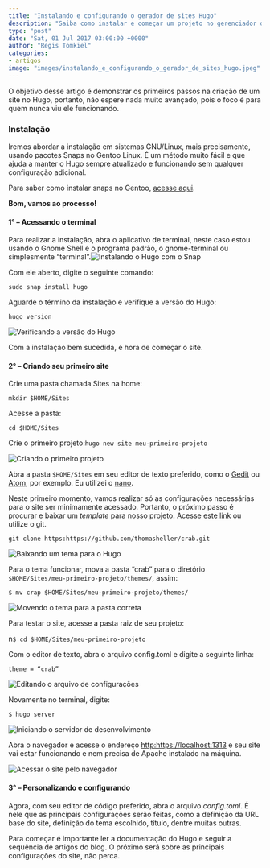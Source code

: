 ```yaml
---
title: "Instalando e configurando o gerador de sites Hugo"
description: "Saiba como instalar e começar um projeto no gerenciador de sites Hugo. Gere sites estáticos facilmente."
type: "post"
date: "Sat, 01 Jul 2017 03:00:00 +0000"
author: "Regis Tomkiel"
categories: 
- artigos
image: "images/instalando_e_configurando_o_gerador_de_sites_hugo.jpeg"
---
```


O objetivo desse artigo é demonstrar os primeiros passos na criação de um site no Hugo, portanto, não espere nada muito avançado, pois o foco é para quem nunca viu ele funcionando.


### Instalação


Iremos abordar a instalação em sistemas GNU/Linux, mais precisamente, usando pacotes Snaps no Gentoo Linux. É um método muito fácil e que ajuda a manter o Hugo sempre atualizado e funcionando sem qualquer configuração adicional.  

Para saber como instalar snaps no Gentoo, [acesse aqui](# "como instalar snaps no Gentoo").  

**Bom, vamos ao processo!**


#### 1° – Acessando o terminal


Para realizar a instalação, abra o aplicativo de terminal, neste caso estou usando o Gnome Shell e o programa padrão, o gnome-terminal ou simplesmente “terminal”.![Instalando o Hugo com o Snap](https://i.imgur.com/LqOQRat.jpg "Como instalar o gerador de sites Hugo")


Com ele aberto, digite o seguinte comando:  

`sudo snap install hugo`


Aguarde o término da instalação e verifique a versão do Hugo:  

`hugo version`  

![Verificando a versão do Hugo](https://i.imgur.com/ItqSO0z.jpg "Versão do gerador de sites Hugo")


Com a instalação bem sucedida, é hora de começar o site.


#### 2° – Criando seu primeiro site


Crie uma pasta chamada Sites na home:  

`mkdir $HOME/Sites`


Acesse a pasta:  

`cd $HOME/Sites`


Crie o primeiro projeto:`hugo new site meu-primeiro-projeto`  

![Criando o primeiro projeto](https://i.imgur.com/jdBAkgr.jpg "Criando o primeiro projeto com o Hugo")


Abra a pasta `$HOME/Sites` em seu editor de texto preferido, como o [Gedit](https://wiki.gnome.org/Apps/Gedit "Editor de texto do Gnome") ou [Atom](https://atom.io/ "Editor de textos Atom"), por exemplo. Eu utilizei o [nano](https://www.nano-editor.org/ "Editor GNU/Nano").


Neste primeiro momento, vamos realizar só as configurações necessárias para o site ser minimamente acessado. Portanto, o próximo passo é procurar e baixar um *template* para nosso projeto. Acesse [este link](# "baixar o tema crap") ou utilize o git.  

`git clone https:https://github.com/thomasheller/crab.git`  

![Baixando um tema para o Hugo](https://i.imgur.com/qDkwG3S.jpg "Baixando um tema simples para o projeto")


Para o tema funcionar, mova a pasta “crab” para o diretório `$HOME/Sites/meu-primeiro-projeto/themes/`, assim:  

`$ mv crap $HOME/Sites/meu-primeiro-projeto/themes/`  

![Movendo o tema para a pasta correta](https://i.imgur.com/PyIh8wg.jpg "Movendo o tema para a pasta correta no projeto")


Para testar o site, acesse a pasta raiz de seu projeto:  

n`$ cd $HOME/Sites/meu-primeiro-projeto`


Com o editor de texto, abra o arquivo config.toml e digite a seguinte linha:  

`theme = “crab”`  

![Editando o arquivo de configurações](https://i.imgur.com/HRQJler.jpg "Editando o arquivo de configurações config.toml")


Novamente no terminal, digite:  

`$ hugo server`  

![Iniciando o servidor de desenvolvimento](https://i.imgur.com/22nJDK0.jpg "Iniciando nosso servidor com a prévia do site")


Abra o navegador e acesse o endereço <http:https://localhost:1313> e seu site vai estar funcionando e nem precisa de Apache instalado na máquina.


![Acessar o site pelo navegador](https://i.imgur.com/4Sopw63.jpg "Acessando o site no navegador")


#### 3° – Personalizando e configurando


Agora, com seu editor de código preferido, abra o arquivo *config.toml*. É nele que as principais configurações serão feitas, como a definição da URL base do site, definição do tema escolhido, título, dentre muitas outras.  

Para começar é importante ler a documentação do Hugo e seguir a sequência de artigos do blog. O próximo será sobre as principais configurações do site, não perca.

